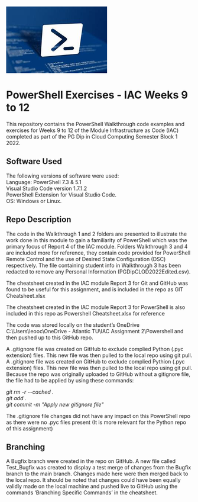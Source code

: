 ![img.png](powershell.jpg)

# PowerShell Exercises - IAC Weeks 9 to 12 #

This repository contains the PowerShell Walkthrough code examples and exercises for Weeks 9 to 12 of the Module Infrastructure as Code (IAC) completed as part of the PG Dip in Cloud Computing Semester Block 1 2022.

## Software Used

The following versions of software were used:   
Language: PowerShell 7.3 & 5.1   
Visual Studio Code version 1.7.1.2   
PowerShell Extension for Visual Studio Code.   
OS: Windows or Linux.   

## Repo Description   

The code in the Walkthrough 1 and 2 folders are presented to illustrate the work done in this module to gain a familiarity of PowerShell which was the primary focus of Report 4 of the IAC module. Folders Walkthrough 3 and 4 are included more for reference, they contain code provided for PowerShell Remote Control and the use of Desired State Configuration (DSC) respectively. The file containing student info in Walkthrough 3 has been redacted to remove any Personal Information (PGDipCLOD2022Edited.csv).      

The cheatsheet created in the IAC module Report 3 for Git and GitHub was found to be useful for this assignment, and is included in the repo as GIT Cheatsheet.xlsx   

The cheatsheet created in the IAC module Report 3 for PowerShell is also included in this repo as Powershell Cheatsheet.xlsx for reference   

The code was stored locally on the student’s OneDrive C:\Users\leooc\OneDrive - Atlantic TU\IAC Assignment 2\Powershell and then pushed up to this GitHub repo.   

A .gitignore file was created on GitHub to exclude complied Python (.pyc extension) files. This new file was then pulled to the local repo using git pull. A .gitignore file was created on GitHub to exclude complied Pythion (.pyc extension) files. This new file was then pulled to the local repo using git pull. Because the repo was originally uploaded to GitHub without a gitignore file, the file had to be applied by using these commands:

*git rm -r --cached .   
git add .   
git commit -m "Apply new gitignore file"*       

The .gitignore file changes did not have any impact on this PowerShell repo as there were no .pyc files present (It is more relevant for the Python repo of this assignment)

## Branching

A Bugfix branch were created in the repo on GitHub. A new file called Test_Bugfix was created to display a test merge of changes from the Bugfix branch to the main branch. Changes made here were then merged back to the local repo. It should be noted that changes could have been equally validly made on the local machine and pushed live to GitHub using the commands ‘Branching Specific Commands’ in the cheatsheet.
